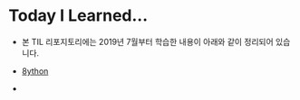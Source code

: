 # Today I Learned...

- 본 TIL 리포지토리에는 2019년 7월부터 학습한 내용이 아래와 같이 정리되어 있습니다.



- [8ython](./8ython/)
- 

